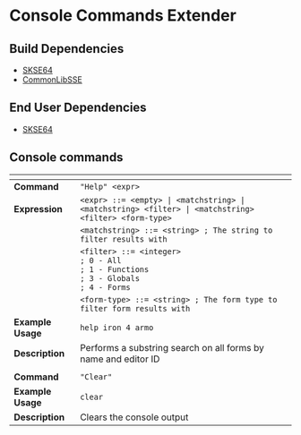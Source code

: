 # Console Commands Extender

## Build Dependencies
* [SKSE64](https://skse.silverlock.org/)
* [CommonLibSSE](https://github.com/Ryan-rsm-McKenzie/CommonLibSSE)

## End User Dependencies
* [SKSE64](https://skse.silverlock.org/)

## Console commands
<img width=120/> | <img width=120/>
--- | ---
**Command** | `"Help" <expr>`
**Expression** | `<expr> ::= <empty> \| <matchstring> \| <matchstring> <filter> \| <matchstring> <filter> <form-type>`
<img width=120/> | `<matchstring> ::= <string> ; The string to filter results with`
<img width=120/> | `<filter> ::= <integer>`<br>`; 0 - All`<br>`; 1 - Functions`<br>`; 3 - Globals`<br>`; 4 - Forms`
<img width=120/> | `<form-type> ::= <string> ; The form type to filter form results with`
**Example Usage** | `help iron 4 armo`
**Description** | Performs a substring search on all forms by name and editor ID
<img width=120/> | <img width=120/>
**Command** | `"Clear"`
**Example Usage** | `clear`
**Description** | Clears the console output
